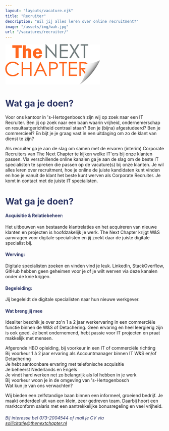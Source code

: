 ```yaml
---
layout: "layouts/vacature.njk"
title: "Recruiter"
description: "Wil jij alles leren over online recruitment?"
image: "/assets/img/wah.jpg"
url: "/vacatures/recruiter/"
---
```

<div class="single-brand"><img src="/assets/img/tnclogo.png" width="300" title="Recruiter The Next Chapter" /></div>

# <span style="color:#2d3666;">Wat ga je doen?

Voor ons kantoor in 's-Hertogenbosch zijn wij op zoek naar een IT Recruiter. Ben jij op zoek naar een baan waarin vrijheid, ondernemerschap en resultaatgerichtheid centraal staan?
Ben je (bijna) afgestudeerd? Ben je commercieel? En bijt je je graag vast in een uitdaging om zo de klant van dienst te zijn?

Als recruiter ga je aan de slag om samen met de ervaren (interim) Corporate Recruiters van The Next Chapter te kijken welke IT'ers bij onze klanten passen. Via verschillende online kanalen ga je aan de slag om de beste IT specialisten te spreken die passen op de vacature(s) bij onze klanten. 
Je wil alles leren over recruitment, hoe je online de juiste kandidaten kunt vinden en hoe je vanuit de klant het beste kunt werven als Corporate Recruiter. Je komt in contact met de juiste IT specialisten. 

# <span style="color:#2d3666;">Wat ga je doen?

#### <span style="color:#2d3666;">Acquisitie & Relatiebeheer:

Het uitbouwen van bestaande klantrelaties en het acquireren van nieuwe klanten en projecten is hoofdzakelijk je werk. The Next Chapter krijgt W&S aanvragen voor digitale specialisten en jij zoekt daar de juiste digitale specialist bij.

#### <span style="color:#2d3666;">Werving:

Digitale specialisten zoeken en vinden vind je leuk. LinkedIn, StackOverflow, GitHub hebben geen geheimen voor je of je wilt werven via deze kanalen onder de knie krijgen.

#### <span style="color:#2d3666;">Begeleiding:

Jij begeleidt de digitale specialisten naar hun nieuwe werkgever.

#### <span style="color:#2d3666;">Wat breng jij mee

Idealiter beschik je over zo'n 1 a 2 jaar werkervaring in een commerciële functie binnen de W&S of Detachering. Geen ervaring en heel leergierig zijn is ook goed. Je bent ondernemend, hebt passie voor IT projecten en praat makkelijk met mensen.

Afgeronde HBO opleiding, bij voorkeur in een IT of commerciële richting  
Bij voorkeur 1 à 2 jaar ervaring als Accountmanager binnen IT W&S en/of Detachering  
Je hebt aantoonbare ervaring met telefonische acquisitie  
Je beheerst Nederlands en Engels  
Je vindt hard werken net zo belangrijk als lol hebben in je werk  
Bij voorkeur woon je in de omgeving van 's-Hertogenbosch  
Wat kun je van ons verwachten?  

Wij bieden een zelfstandige baan binnen een informeel, groeiend bedrijf. Je maakt onderdeel uit van een klein, zeer gedreven team. Daarbij hoort een marktconform salaris met een aantrekkelijke bonusregeling en veel vrijheid.

###### <span style="color:#2d3666;"> Bij interesse bel 073-2004544 of mail je CV via <a style="color:#2d3666;" href="mailto:sollicitatie@thenextchapter.nl">sollicitatie@thenextchapter.nl</a></span>